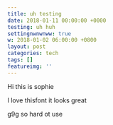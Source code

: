 ```yaml
---
title: uh testing
date: 2018-01-11 00:00:00 +0000
testing: uh huh
settingnwnwnww: true
w: 2018-01-02 06:00:00 +0800
layout: post
categories: tech
tags: []
featureimg: ''
---
```

Hi this is sophie

I love thisfont it looks great

g9g so hard ot use